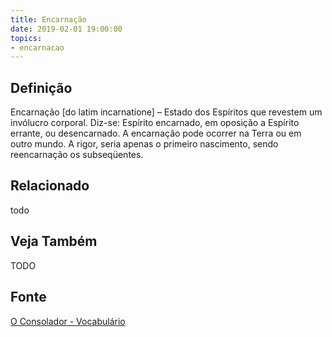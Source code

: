 ```yaml
---
title: Encarnação
date: 2019-02-01 19:00:00
topics:
- encarnacao
---
```


## Definição
Encarnação [do latim incarnatione] – Estado dos Espíritos que revestem um
invólucro corporal. Diz-se: Espírito encarnado, em oposição a Espírito errante,
ou desencarnado. A encarnação pode ocorrer na Terra ou em outro mundo. A rigor,
seria apenas o primeiro nascimento, sendo reencarnação os subseqüentes.

## Relacionado
todo

## Veja Também
TODO

## Fonte
[O Consolador - Vocabulário](http://www.oconsolador.com.br/linkfixo/vocabulario/principal.html)


